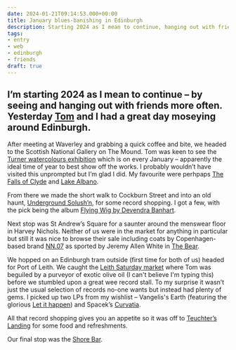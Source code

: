 ```yaml
---
date: 2024-01-21T09:14:53.000+00:00
title: January blues-banishing in Edinburgh
description: Starting 2024 as I mean to continue, hanging out with friends
tags:
- entry
- web
- edinburgh
- friends
draft: true
---
```

I’m starting 2024 as I mean to continue – by seeing and hanging out with friends more often. Yesterday [Tom](https://tomchurchill.com/) and I had a great day moseying around Edinburgh.
---

After meeting at Waverley and grabbing a quick coffee and bite, we headed to the Scottish National Gallery on The Mound. Tom was keen to see the [Turner watercolours exhibition](https://www.nationalgalleries.org/exhibition/turner-january) which is on every January – apparently the ideal time of year to best show off the works. I probably wouldn’t have visited this unprompted but I’m glad I did. My favourite were perhpaps [The Falls of Clyde](https://www.nationalgalleries.org/art-and-artists/19242?collection=46&artwork=37) and [Lake Albano](https://www.nationalgalleries.org/art-and-artists/19238?collection=46&artwork=10).

From there we made the short walk to Cockburn Street and into an old haunt, [Underground Solush’n](https://undergroundsolushn.com/), for some record shopping. I got a few, with the pick being the album [Flying Wig by Devendra Banhart](https://devendrabanhart.bandcamp.com/album/flying-wig).

Next stop was St Andrew’s Square for a saunter around the menswear floor in Harvey Nichols. Neither of us were in the market for anything in particular but still it was nice to browse their sale including coats by Copenhagen-based brand [NN.07](https://www.nn07.com/en/uk/) as sported by Jeremy Allen White in [The Bear](https://m.imdb.com/title/tt14452776/). 

We hopped on an Edinburgh tram outside (first time for both of us) headed for Port of Leith. We caught the [Leith Saturday market](https://www.tripadvisor.co.uk/Attraction_Review-g186525-d10061789-Reviews-Leith_Market-Edinburgh_Scotland.html) where Tom was beguiled by a purveyor of exotic olive oil (I can't believe I'm typing this) before we stumbled upon a great wee record stall. To my surprise it wasn’t just the usual selection of records no-one wants but instead had plenty of gems. I picked up two LPs from my wishlist – Vangelis's Earth (featuring the glorious [Let it happen](https://youtu.be/sYXL2WwQn1I?si=GWxoTE0aCFwwwl5G)) and Spacek’s [Curvatia](https://www.discogs.com/release/218037-Spacek-Curvatia).

All that record shopping gives you an appetite so it was off to [Teuchter’s Landing](https://teuchtersbar.co.uk/teuchters-landing-bar-edinburgh/) for some food and refreshments. 

Our final stop was the [Shore Bar](https://www.fishersrestaurants.co.uk/shore-bar-and-restaurant/). 
